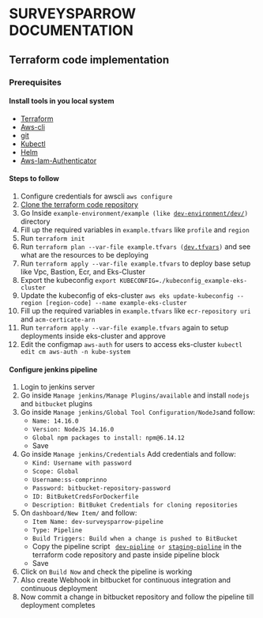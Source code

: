 
# SURVEYSPARROW DOCUMENTATION #

## Terraform code implementation #

### Prerequisites ###
#### Install tools in you local system ####
<ul>
  <li><a href="https://learn.hashicorp.com/tutorials/terraform/install-cli">Terraform</a></li>
  <li><a href="https://docs.aws.amazon.com/cli/latest/userguide/getting-started-install.html">Aws-cli</a></li>
  <li><a href="https://git-scm.com/downloads">git</a></li>
  <li><a href="https://kubernetes.io/docs/tasks/tools/">Kubectl</a></li>
  <li><a href="https://helm.sh/docs/intro/install/">Helm</a></li>
  <li><a href="https://docs.aws.amazon.com/eks/latest/userguide/install-aws-iam-authenticator.html">Aws-Iam-Authenticator</a></li> 
</ul>


#### Steps to follow ###
<ol>
  <li>Configure credentials for awscli <code>aws configure</code></li>
  <li><a href="https://bitbucket.org/surveysparrow/surveysparrow-comprinno-iac/src/master/">Clone the terraform code repository</a></li>
  <li>Go Inside <code>example-environment/example (like <a href="https://bitbucket.org/surveysparrow/surveysparrow-comprinno-iac/src/master/development-environment/dev/">dev-environment/dev/</a>)</code> directory</li>
  <li>Fill up the required variables in <code>example.tfvars</code> like <code>profile</code> and <code>region</code></li>
  <li>Run <code>terraform init</code></li>
  <li>Run <code>terraform plan --var-file example.tfvars (<a href="https://bitbucket.org/surveysparrow/surveysparrow-comprinno-iac/src/master/development-environment/dev/dev.tfvars">dev.tfvars</a>)</code> and see what are the resources to be deploying</li>
  <li>Run <code>terraform apply --var-file example.tfvars</code> to deploy base setup like Vpc, Bastion, Ecr, and Eks-Cluster</li>
  <li> Export the kubeconfig <code>export KUBECONFIG=./kubeconfig_example-eks-cluster</code>
  <li>Update the kubeconfig of eks-cluster <code>aws eks update-kubeconfig --region [region-code] --name example-eks-cluster</code> </li>
  <li>Fill up the required variables in <code>example.tfvars</code> like <code>ecr-repository uri</code> and <code>acm-certicate-arn</code></li>
  <li> Run <code>terraform apply --var-file example.tfvars</code> again to setup deployments inside eks-cluster and approve</li>
  <li> Edit the configmap <code>aws-auth</code> for users to access eks-cluster <code>kubectl edit cm aws-auth -n kube-system</code> </li> 
</ol>

#### Configure jenkins pipeline ####
<ol>
  <li>Login to jenkins server</li>
  <li>Go inside <code>Manage jenkins/Manage Plugins/available</code> and install <code>nodejs</code> and <code>bitbucket</code> plugins</a></li>
  <li>Go inside <code>Manage jenkins/Global Tool Configuration/NodeJs</code>and follow:
    <ul>
       <li><code>Name: 14.16.0</code></li>
      <li><code>Version: NodeJS 14.16.0</code></li> 
      <li><code>Global npm packages to install: npm@6.14.12</code></li>
       <li>Save</li>
    </ul>
  </li>
  <li>
    Go inside <code>Manage jenkins/Credentials</code> Add credentials and follow:
    <ul>
      <li><code>Kind: Username with password</code></li>
      <li><code>Scope: Global</code></li>
      <li><code>Username:ss-comprinno</code></li>
      <li><code>Password: bitbucket-repository-password</code></li>
      <li><code>ID: BitBuketCredsForDockerfile</code></li>
      <li><code>Description: BitBuket Credentials for cloning repositories</code></li>
    </ul>
  </li>
  <li> On <code>dashboard/New Item/</code> and follow:
  <ul>
    <li><code>Item Name: dev-surveysparrow-pipeline</code></li>
    <li><code>Type: Pipeline</code></li>
    <li><code>Build Triggers: Build when a change is pushed to BitBucket</code></li>
    <li>Copy the pipeline script <code> <a href="https://bitbucket.org/surveysparrow/surveysparrow-comprinno-iac/src/master/development-environment/dev-pipeline">dev-pipline</a> or <a href="https://bitbucket.org/surveysparrow/surveysparrow-comprinno-iac/src/master/staging-enviroment/staging-pipeline">staging-pipline</a></code> in the terraform code repository and paste inside pipeline block</li>
    <li>Save</li>
  </ul> 
  </li>
  <li>Click on <code>Build Now</code> and check the pipeline is working</li>
  <li>Also create Webhook in bitbucket for continuous integration and continuous deployment</li>
  <li>Now commit a change in bitbucket repository and follow the pipeline till deployment completes</li>
</ol>
